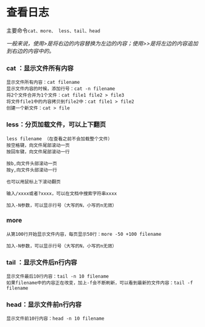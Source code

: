 # 查看日志

主要命令`cat、more、 less、tail、head`

_一般来说，使用&gt;是将右边的内容替换为左边的内容；使用&gt;&gt;是将左边的内容追加到右边的内容中的。_

### cat ：显示文件所有内容

```text
显示文件所有内容：cat filename
显示文件内容的时候，添加行号：cat -n filename
将2个文件合并为1个文件：cat file1 file2 > file3
将文件file1中的内容拷贝到file2中：cat file1 > file2
创建一个新文件：cat > file
```

### less：分页加载文件，可以上下翻页

```text
less filename （在查看之前不会加载整个文件）
按空格键，向文件尾部滚动一页
按回车键，向文件尾部滚动一行

按b,向文件头部滚动一页
按y,向文件头部滚动一行

也可以用鼠标上下滚动翻页

输入/xxxx或者?xxxx，可以在文档中搜索字符串xxxx

加入-N参数，可以显示行号（大写的N，小写的n无效）
```

### more

```text
从第100行开始显示文件内容，每页显示50行：more -50 +100 filename

加入-N参数，可以显示行号（大写的N，小写的n无效）
```

### tail ：显示文件后n行内容

```text
显示文件最后10行内容：tail -n 10 filename 
如果filename中的内容正在改变，加上-f会不断刷新，可以看到最新的文件内容：tail -f filename 
```

### head：显示文件前n行内容

```text
显示文件前10行内容：head -n 10 filename
```



